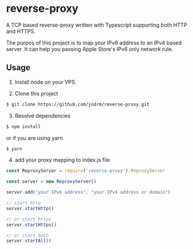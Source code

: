 # reverse-proxy
A TCP based reverse-proxy written with Typescript supporting both HTTP and HTTPS.

The purpos of this project is to map your IPv6 address to an IPv4 based server. 
It can help you passing Apple Store's IPv6 only network rule.

## Usage

1. Install node on your VPS.

2. Clone this project
```sh
$ git clone https://github.com/jndrm/reverse-proxy.git
```

3. Resolve dependencies
```sh
$ npm install
```
or if you are using yarn
```sh
$ yarn
```

4. add your proxy mapping to index.js file
```js
const ReproxyServer = require('reverse-proxy').ReproxyServer

const server = new ReproxyServer()

server.add("your IPv6 address", "your IPv4 address or domain")

// start http 
server.startHttp()

// or start https
server.startHttps()

// or start both
server.startAll()
```